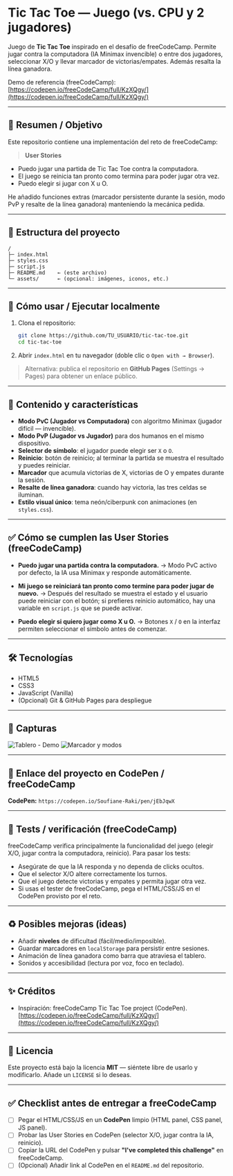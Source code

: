 # Tic Tac Toe — Juego (vs. CPU y 2 jugadores)

Juego de **Tic Tac Toe** inspirado en el desafío de freeCodeCamp.
Permite jugar contra la computadora (IA Minimax invencible) o entre dos jugadores, seleccionar X/O y llevar marcador de victorias/empates. Además resalta la línea ganadora.

Demo de referencia (freeCodeCamp): [https://codepen.io/freeCodeCamp/full/KzXQgy/](https://codepen.io/freeCodeCamp/full/KzXQgy/)

---

## 📝 Resumen / Objetivo

Este repositorio contiene una implementación del reto de freeCodeCamp:

> **User Stories**

* Puedo jugar una partida de Tic Tac Toe contra la computadora.
* El juego se reinicia tan pronto como termina para poder jugar otra vez.
* Puedo elegir si jugar con X u O.

He añadido funciones extras (marcador persistente durante la sesión, modo PvP y resalte de la línea ganadora) manteniendo la mecánica pedida.

---

## 📂 Estructura del proyecto

```
/
├─ index.html
├─ styles.css
├─ script.js
├─ README.md    ← (este archivo)
└─ assets/      ← (opcional: imágenes, iconos, etc.)
```

---

## 🚀 Cómo usar / Ejecutar localmente

1. Clona el repositorio:

   ```bash
   git clone https://github.com/TU_USUARIO/tic-tac-toe.git
   cd tic-tac-toe
   ```

2. Abrir `index.html` en tu navegador (doble clic o `Open with → Browser`).

> Alternativa: publica el repositorio en **GitHub Pages** (Settings → Pages) para obtener un enlace público.

---

## 🧩 Contenido y características

* **Modo PvC (Jugador vs Computadora)** con algoritmo Minimax (jugador difícil — invencible).
* **Modo PvP (Jugador vs Jugador)** para dos humanos en el mismo dispositivo.
* **Selector de símbolo**: el jugador puede elegir ser `X` o `O`.
* **Reinicio**: botón de reinicio; al terminar la partida se muestra el resultado y puedes reiniciar.
* **Marcador** que acumula victorias de X, victorias de O y empates durante la sesión.
* **Resalte de línea ganadora**: cuando hay victoria, las tres celdas se iluminan.
* **Estilo visual único**: tema neón/ciberpunk con animaciones (en `styles.css`).

---

## ✅ Cómo se cumplen las User Stories (freeCodeCamp)

* **Puedo jugar una partida contra la computadora.**
  -> Modo PvC activo por defecto, la IA usa Minimax y responde automáticamente.

* **Mi juego se reiniciará tan pronto como termine para poder jugar de nuevo.**
  -> Después del resultado se muestra el estado y el usuario puede reiniciar con el botón; si prefieres reinicio automático, hay una variable en `script.js` que se puede activar.

* **Puedo elegir si quiero jugar como X u O.**
  -> Botones `X` / `O` en la interfaz permiten seleccionar el símbolo antes de comenzar.

---

## 🛠 Tecnologías

* HTML5
* CSS3
* JavaScript (Vanilla)
* (Opcional) Git & GitHub Pages para despliegue

---

## 📸 Capturas

![Tablero - Demo](assets/screenshot-board.png)
![Marcador y modos](assets/screenshot-mode.png)

---

## 📎 Enlace del proyecto en CodePen / freeCodeCamp

**CodePen:** `https://codepen.io/Soufiane-Raki/pen/jEbJqwX`

---

## 🧪 Tests / verificación (freeCodeCamp)

freeCodeCamp verifica principalmente la funcionalidad del juego (elegir X/O, jugar contra la computadora, reinicio). Para pasar los tests:

* Asegúrate de que la IA responda y no dependa de clicks ocultos.
* Que el selector X/O altere correctamente los turnos.
* Que el juego detecte victorias y empates y permita jugar otra vez.
* Si usas el tester de freeCodeCamp, pega el HTML/CSS/JS en el CodePen provisto por el reto.

---

## ♻️ Posibles mejoras (ideas)

* Añadir **niveles** de dificultad (fácil/medio/imposible).
* Guardar marcadores en `localStorage` para persistir entre sesiones.
* Animación de línea ganadora como barra que atraviesa el tablero.
* Sonidos y accesibilidad (lectura por voz, foco en teclado).

---

## ✨ Créditos

* Inspiración: freeCodeCamp Tic Tac Toe project (CodePen).
  [https://codepen.io/freeCodeCamp/full/KzXQgy/](https://codepen.io/freeCodeCamp/full/KzXQgy/)

---

## 📄 Licencia

Este proyecto está bajo la licencia **MIT** — siéntete libre de usarlo y modificarlo. Añade un `LICENSE` si lo deseas.

---

## ✅ Checklist antes de entregar a freeCodeCamp

* [ ] Pegar el HTML/CSS/JS en un **CodePen** limpio (HTML panel, CSS panel, JS panel).
* [ ] Probar las User Stories en CodePen (selector X/O, jugar contra la IA, reinicio).
* [ ] Copiar la URL del CodePen y pulsar **"I've completed this challenge"** en freeCodeCamp.
* [ ] (Opcional) Añadir link al CodePen en el `README.md` del repositorio.
